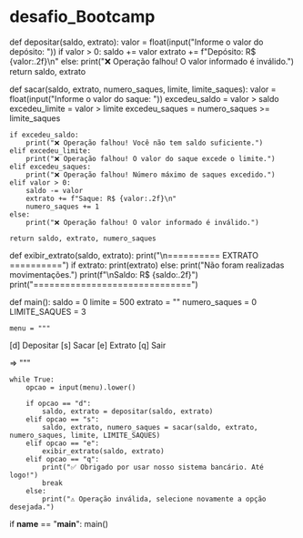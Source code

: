 # desafio_Bootcamp

def depositar(saldo, extrato):
    valor = float(input("Informe o valor do depósito: "))
    if valor > 0:
        saldo += valor
        extrato += f"Depósito: R$ {valor:.2f}\n"
    else:
        print("❌ Operação falhou! O valor informado é inválido.")
    return saldo, extrato

def sacar(saldo, extrato, numero_saques, limite, limite_saques):
    valor = float(input("Informe o valor do saque: "))
    excedeu_saldo = valor > saldo
    excedeu_limite = valor > limite
    excedeu_saques = numero_saques >= limite_saques

    if excedeu_saldo:
        print("❌ Operação falhou! Você não tem saldo suficiente.")
    elif excedeu_limite:
        print("❌ Operação falhou! O valor do saque excede o limite.")
    elif excedeu_saques:
        print("❌ Operação falhou! Número máximo de saques excedido.")
    elif valor > 0:
        saldo -= valor
        extrato += f"Saque: R$ {valor:.2f}\n"
        numero_saques += 1
    else:
        print("❌ Operação falhou! O valor informado é inválido.")

    return saldo, extrato, numero_saques

def exibir_extrato(saldo, extrato):
    print("\n========== EXTRATO ==========")
    if extrato:
        print(extrato)
    else:
        print("Não foram realizadas movimentações.")
    print(f"\nSaldo: R$ {saldo:.2f}")
    print("==============================")

def main():
    saldo = 0
    limite = 500
    extrato = ""
    numero_saques = 0
    LIMITE_SAQUES = 3

    menu = """
[d] Depositar
[s] Sacar
[e] Extrato
[q] Sair

=> """

    while True:
        opcao = input(menu).lower()

        if opcao == "d":
            saldo, extrato = depositar(saldo, extrato)
        elif opcao == "s":
            saldo, extrato, numero_saques = sacar(saldo, extrato, numero_saques, limite, LIMITE_SAQUES)
        elif opcao == "e":
            exibir_extrato(saldo, extrato)
        elif opcao == "q":
            print("✅ Obrigado por usar nosso sistema bancário. Até logo!")
            break
        else:
            print("⚠️ Operação inválida, selecione novamente a opção desejada.")

if __name__ == "__main__":
    main()

